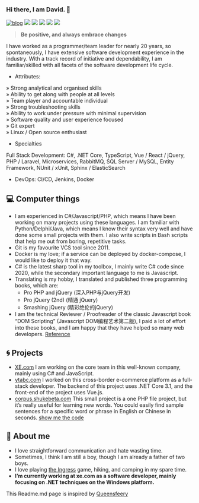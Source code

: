 ### Hi there, I am David. 👋

[![blog](https://blog.shukebeta.com/favicon.ico)](https://blog.shukebeta.com) [![](https://img.shields.io/badge/-Email-c2392a?logo=Gmail&logoColor=white&style=flat-square)](mailto://weizhong2004@gmail.com) [![](https://img.shields.io/badge/-GitHub-black?logo=GitHub&style=flat-square)](https://github.com/shukebeta) [![](https://img.shields.io/badge/-RSS-ffa500?logo=RSS&logoColor=fff&style=flat-square)](https://blog.shukebeta.com/feed/) [![](https://img.shields.io/badge/-Telegram-2ca5e0?labelColor=fafafa&logo=Telegram&logoWidth=13&style=flat-square)](https://t.me/shukebeta)  [![](https://img.shields.io/badge/-Twitter-1da1f2?logo=Twitter&logoColor=white&style=flat-square)](https://twitter.com/shukebeta)

>   **Be positive, and always embrace changes**

I have worked as a programmer/team leader for nearly 20 years, so spontaneously, I have extensive software development experience in the industry. With a track record of initiative and dependability, I am familiar/skilled with all facets of the software development life cycle.

- Attributes:

» Strong analytical and organised skills  
» Ability to get along with people at all levels  
» Team player and accountable individual  
» Strong troubleshooting skills  
» Ability to work under pressure with minimal supervision  
» Software quality and user experience focused  
» Git expert  
» Linux / Open source enthusiast  

- Specialties

Full Stack Development: C#, .NET Core, TypeScript, Vue / React / jQuery, PHP / Laravel, Microservices, RabbitMQ, SQL Server / MySQL, Entity Framework, NUnit / xUnit, Sphinx / ElasticSearch

- DevOps: CI/CD, Jenkins, Docker

## 💻 Computer things 
- I am experienced in C#/Javascript/PHP, which means I have been working on many projects using these languages. I am familiar with Python/Delphi/Java, which means I know their syntax very well and have done some small projects with them. I also write scripts in Bash scripts that help me out from boring, repetitive tasks.
- Git is my favourite VCS tool since 2011. 
- Docker is my love; if a service can be deployed by docker-compose, I would like to deploy it that way.
- C# is the latest sharp tool in my toolbox, I mainly write C# code since 2020, while the secondary important language to me is Javascript.
- Translating is my hobby, I translated and published three programming books, which are:
  - Pro PHP and jQuery (深入PHP与jQuery开发)
  - Pro jQuery (2nd) (精通 jQuery)
  - Smashing jQuery (精彩绝伦的jQuery)
- I am the technical Reviewer / Proofreader of the classic Javascript book “DOM Scripting” (Javascript DOM编程艺术第二版), I paid a lot of effort into these books, and I am happy that they have helped so many web developers. [Reference](https://www.ituring.com.cn/search/result?q=%E9%AD%8F%E5%BF%A0)

## 🌀 Projects

- [XE.com](https://xe.com) I am working on the core team in this well-known company, mainly using C# and JavaScript. 
- [ytabc.com](https://ytabc.com) I worked on this cross-border e-commerce platform as a full-stack developer. The backend of this project uses .NET Core 3.1, and the front-end of the project uses Vue.js.
- [corpus.shukebeta.com](https://corpus.shukebeta.com) This small project is a one PHP file project, but it’s really useful for learning new words. You could easily find sample sentences for a specific word or phrase in English or Chinese in seconds. [show me the code](https://github.com/shukebeta/ec_corpus)

## 🤖 About me
- I love straightforward communication and hate wasting time.
- Sometimes, I think I am still a boy, though I am already a father of two boys.
- I love playing [the Ingress](https://ingress.com/) game, hiking, and camping in my spare time.
- **I’m currently working at xe.com as a software developer, mainly focusing on .NET techniques on the Windows platform.**

This Readme.md page is inspired by [Queensfeery](https://github.com/queensferryme)
